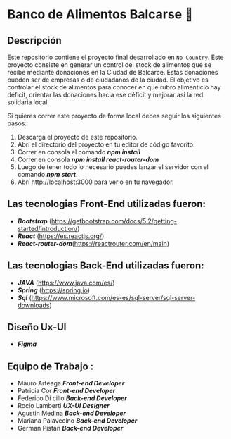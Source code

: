 # Banco de Alimentos Balcarse 🥫


## Descripción

Este repositorio contiene el proyecto final desarrollado en  `No Country`.
Este proyecto consiste en generar un control del stock de alimentos que se recibe mediante donaciones 
en la Ciudad de Balcarce. Estas donaciones pueden ser de empresas o de ciudadanos de la ciudad. 
El objetivo es controlar el stock de alimentos para conocer en que rubro alimenticio hay déficit, 
orientar las donaciones hacia ese déficit y mejorar así la red solidaria local. 



Si quieres correr este proyecto de forma local debes seguir los siguientes pasos:
1. Descargá el proyecto de este repositorio.
2. Abrí el directorio del proyecto en tu editor de código favorito.
3. Correr en consola el comando ***npm install***
4. Correr en consola  ***npm install react-router-dom***
6. Luego de tener todo lo necesario puedes lanzar el servidor con  el comando ***npm start***.
7. Abrí http://localhost:3000 para verlo en tu navegador.

## Las tecnologias Front-End utilizadas fueron:

* ***Bootstrap*** (https://getbootstrap.com/docs/5.2/getting-started/introduction/)
* ***React*** (https://es.reactjs.org/)
* ***React-router-dom***(https://reactrouter.com/en/main)

## Las tecnologias Back-End utilizadas fueron:
* ***JAVA*** (https://www.java.com/es/)
* ***Spring*** (https://spring.io)
* ***Sql*** (https://www.microsoft.com/es-es/sql-server/sql-server-downloads)
## Diseño Ux-UI
* ***Figma***
## Equipo de Trabajo :
* Mauro Arteaga ***Front-end Developer***
* Patricia Cor ***Front-end Developer***
* Federico Di cillo ***Back-end Developer***
* Rocio Lamberti ***UX-UI Designer***
* Agustin Medina ***Back-end Developer***
* Mariana Palavecino ***Back-end Developer***
* German  Pistan ***Back-end Developer***







